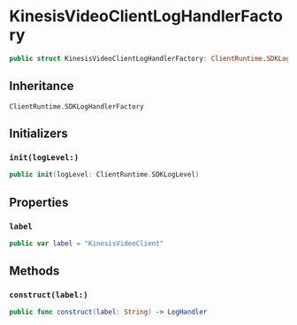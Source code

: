 # KinesisVideoClientLogHandlerFactory

``` swift
public struct KinesisVideoClientLogHandlerFactory: ClientRuntime.SDKLogHandlerFactory 
```

## Inheritance

`ClientRuntime.SDKLogHandlerFactory`

## Initializers

### `init(logLevel:)`

``` swift
public init(logLevel: ClientRuntime.SDKLogLevel) 
```

## Properties

### `label`

``` swift
public var label = "KinesisVideoClient"
```

## Methods

### `construct(label:)`

``` swift
public func construct(label: String) -> LogHandler 
```
